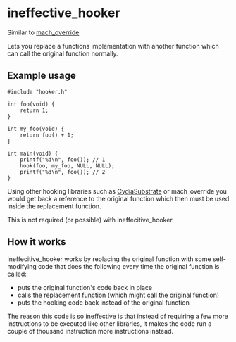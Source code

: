 ineffective_hooker
==================

Similar to [mach_override](https://github.com/rentzsch/mach_override)

Lets you replace a functions implementation with another function which can call the original function normally.

Example usage
-------------

```
#include "hooker.h"

int foo(void) {
	return 1;}

int my_foo(void) {
	return foo() + 1;}

int main(void) {
	printf("%d\n", foo()); // 1
	hook(foo, my_foo, NULL, NULL);
	printf("%d\n", foo()); // 2}
```

Using other hooking libraries such as [CydiaSubstrate](http://www.cydiasubstrate.com/) or mach_override you would get back a reference to the original function which then must be used inside the replacement function.

This is not required (or possible) with ineffecitive_hooker.

How it works
------------

ineffecitive_hooker works by replacing the original function with some self-modifying code that does the following every time the original function is called:

- puts the original function's code back in place
- calls the replacement function (which might call the original function)
- puts the hooking code back instead of the original function

The reason this code is so ineffective is that instead of requiring a few more instructions to be executed like other libraries, it makes the code run a couple of thousand instruction more instructions instead.